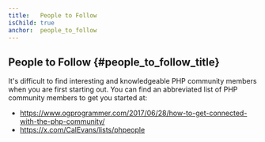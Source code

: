 ```yaml
---
title:   People to Follow
isChild: true
anchor:  people_to_follow
---
```


## People to Follow {#people_to_follow_title}

It's difficult to find interesting and knowledgeable PHP
community members when you are first starting out. You can
find an abbreviated list of PHP community members to get you started at:

* <https://www.ogprogrammer.com/2017/06/28/how-to-get-connected-with-the-php-community/>
* <https://x.com/CalEvans/lists/phpeople>

